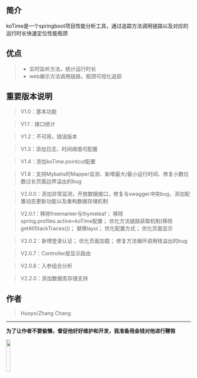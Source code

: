 
## 简介
koTime是一个springboot项目性能分析工具，通过追踪方法调用链路以及对应的运行时长快速定位性能瓶颈


## 优点

> * 实时监听方法，统计运行时长
> * web展示方法调用链路，瓶颈可视化追踪




## 重要版本说明

> V1.0：基本功能

> V1.1：接口统计

> V1.2：不可用，错误版本

> V1.3：添加日志、时间阈值可配置

> V1.4：添加koTime.pointcut配置

> V1.8：支持Mybatis的Mapper监测、新增最大/最小运行时间、修复小数位数过长页面边界溢出的bug

> V2.0.0：添加异常监测，开放数据接口，修复与swagger冲突bug，添加配置动态更新功能以及重构数据存储机制

> V2.0.1：移除freemarker与thymeleaf；
         移除spring.profiles.active=koTime配置；
         优化方法链路获取机制(移除getAllStackTraces())；
         替换layui；
         优化配置方式；
         优化页面显示

> V2.0.2：新增登录认证；
          优化页面加载；
          修复方法循环调用栈溢出的bug

> V2.0.7：Controller层显示路由

> V2.0.8：入参组合分析

> V2.2.0：添加数据库存储支持

## 作者

> Huoyo/Zhang Chang

---

**为了让作者不要偷懒，督促他好好维护和开发，我准备用金钱对他进行鞭笞**

<img src="v201/pay.jpg"  width="15%" height="15%">

